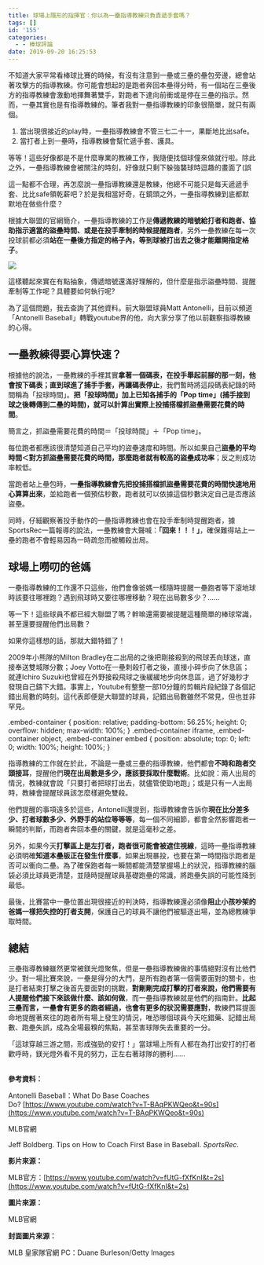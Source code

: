 ```yaml
---
title: 球場上隱形的指揮官：你以為一壘指導教練只負責遞手套嗎？
tags: []
id: '155'
categories:
  - - 棒球評論
date: 2019-09-20 16:25:53
---
```


不知道大家平常看棒球比賽的時候，有沒有注意到一壘或三壘的壘包旁邊，總會站著攻擊方的指導教練。你可能會想起的是跑者奔回本壘得分時，有一個站在三壘後方的指導教練會激動地揮舞著雙手，對跑者下達向前衝或是停在三壘的指示。然而，一壘其實也是有指導教練的。筆者我對一壘指導教練的印象很簡單，就只有兩個。

1.  當出現很接近的play時，一壘指導教練會不管三七二十一，果斷地比出safe。
2.  當打者上到一壘時，指導教練會幫忙遞手套、護具。

<!-- more -->

等等！這些好像都是不是什麼專業的教練工作，我隨便找個球僮來做就行啦。除此之外，一壘指導教練會被關注的時刻，好像就只剩下躲強襲球時逗趣的畫面了(誤

這一點都不合理，再怎麼說一壘指導教練還是教練，他總不可能只是每天遞遞手套、比比safe領乾薪吧？於是我相當好奇，在鏡頭之外，一壘指導教練到底都默默地在做些什麼？

根據大聯盟的官網簡介，一壘指導教練的工作是**傳遞教練的暗號給打者和跑者、協助指示適當的盜壘時間、或是在投手牽制的時候提醒跑者**，另外一壘教練在每一次投球前都必須**站在一壘後方指定的格子內，等到球被打出去之後才能離開指定格子**。

![](http://medcytw.com/wp-content/uploads/2019/11/圖片-1.png)

這樣聽起來實在有點抽象，傳遞暗號還滿好理解的，但什麼是指示盜壘時間、提醒牽制等工作呢？具體要如何執行呢?

為了這個問題，我去查詢了其他資料。前大聯盟球員Matt Antonelli，目前以頻道「Antonelli Baseball」轉戰youtube界的他，向大家分享了他以前觀察指導教練的心得。

## **一壘教練得要心算快速？**

根據他的說法，一壘教練的手裡其實**拿著一個碼表，在投手舉起前腳的那一刻，他會按下碼表；直到球進了捕手手套，再讓碼表停止**，我們暫時將這段碼表紀錄的時間稱為「投球時間」。**把「投球時間」加上已知各捕手的「Pop time」(捕手接到球之後轉傳到二壘的時間)，就可以計算出實際上投捕搭檔抓盜壘需要花費的時間**。

簡言之，抓盜壘需要花費的時間＝「投球時間」＋「Pop time」。

每位跑者都應該很清楚知道自己平均的盜壘速度和時間。所以如果自己**盜壘的平均時間＜對方抓盜壘需要花費的時間，那麼跑者就有較高的盜壘成功率**；反之則成功率較低。

當跑者站上壘包時，**一壘指導教練會先把投捕搭檔抓盜壘需要花費的時間快速地用心算算出來**，並給跑者一個預估秒數，跑者就可以依據這個秒數決定自己是否應該盜壘。

同時，仔細觀察著投手動作的一壘指導教練也會在投手牽制時提醒跑者，據SportsRec一篇報導的說法，一壘教練會大聲喊：**「回來！！！」**，確保難得站上一壘的跑者不會輕易因為一時疏忽而被觸殺出局。

## **球場上嘮叨的爸媽**

一壘指導教練的工作還不只這些，他們會像爸媽一樣隨時提醒一壘跑者等下滾地球時該要往哪裡跑？遇到飛球時又要往哪裡移動？現在出局數多少？......

等一下！這些球員不都已經大聯盟了嗎？幹嘛還需要被提醒這種簡單的棒球常識，甚至還要提醒他們出局數？

如果你這樣想的話，那就大錯特錯了！

2009年小熊隊的Milton Bradley在二出局的之後把剛接殺到的飛球丟向球迷，直接奉送雙城隊分數；Joey Votto在一壘刺殺打者之後，直接小碎步向了休息區；就連Ichiro Suzuki也曾經在外野接殺飛球之後緩緩地步向休息區，過了好幾秒才發現自己鑄下大錯。事實上，Youtube有整整一部10分鐘的剪輯片段紀錄了各個記錯出局數的時刻。這代表即便是大聯盟的球員，記錯出局數雖然不常見，但也並非罕見。

.embed-container { position: relative; padding-bottom: 56.25%; height: 0; overflow: hidden; max-width: 100%; } .embed-container iframe, .embed-container object, .embed-container embed { position: absolute; top: 0; left: 0; width: 100%; height: 100%; }

指導教練的工作就在於此，不論是一壘或三壘的指導教練，他們都會**不時和跑者交頭接耳**，提醒他們**現在出局數是多少，應該要採取什麼戰術**。比如說：兩人出局的情況，教練就會說「只要打者把球打出去，就儘管使勁地跑」；或是只有一人出局時，教練會提醒球員該怎麼樣避免雙殺。

他們提醒的事項遠多於這些，Antonelli還提到，指導教練會告訴你**現在比分差多少、打者球數多少、外野手的站位等等等**，每一個不同細節，都會全然影響跑者一瞬間的判斷，而跑者奔回本壘的關鍵，就是這毫秒之差。

另外，如果今天**打擊區上是左打者，跑者很可能會被遮住視線**，這時一壘指導教練必須明確**知道本壘板正在發生什麼事**，如果出現暴投，也要在第一時間指示跑者是否可以衝向二壘。為了確保跑者每一瞬間都能清楚掌握場上的狀況，指導教練的腦袋必須比球員更清楚，並隨時提醒球員基礎跑壘的常識，將跑壘失誤的可能性降到最低。

最後，比賽當中一壘位置出現很接近的判決時，指導教練還必須像**阻止小孩吵架的爸媽一樣把失控的打者支開**，保護自己的球員不讓他們被驅逐出場，並為總教練爭取時間。

## **總結**

三壘指導教練雖然更常被鎂光燈聚焦，但是一壘指導教練做的事情絕對沒有比他們少。對一場比賽來說，一壘是得分的大門，是所有跑者第一個需要面對的關卡，也是打者結束打擊之後首先要面對的挑戰，**對剛剛完成打擊的打者來說，他們需要有人提醒他們接下來該做什麼、該如何做**，而一壘指導教練就是他們的指南針。**比起三壘而言，一壘會有更多的跑者經過，也會有更多的狀況需要應對**，教練們耳提面命地提醒著來往的跑者所有場上發生的情況，唯恐哪個球員今天吃錯藥、記錯出局數、跑壘失誤，成為全場最糗的焦點，甚至害球隊失去重要的一分。

「這球穿越三游之間，形成強勁的安打！」當球場上所有人都在為打出安打的打者歡呼時，鎂光燈外看不見的努力，正左右著球隊的勝利......  
 

**參考資料：**

Antonelli Baseball：What Do Base Coaches Do? [https://www.youtube.com/watch?v=T-BAqPKWQeo&t=90s](https://www.youtube.com/watch?v=T-BAqPKWQeo&t=90s)

MLB官網

Jeff Boldberg. Tips on How to Coach First Base in Baseball. _SportsRec_.

**影片來源：**

MLB官方：[https://www.youtube.com/watch?v=fUtG-fXfKnI&t=2s](https://www.youtube.com/watch?v=fUtG-fXfKnI&t=2s)

**圖片來源：**

MLB官網

**封面圖片來源：**

MLB 皇家隊官網 PC：Duane Burleson/Getty Images